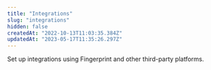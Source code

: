 ```yaml
---
title: "Integrations"
slug: "integrations"
hidden: false
createdAt: "2022-10-13T11:03:35.384Z"
updatedAt: "2023-05-17T11:35:26.297Z"
---
```

Set up integrations using Fingerprint and other third-party platforms.